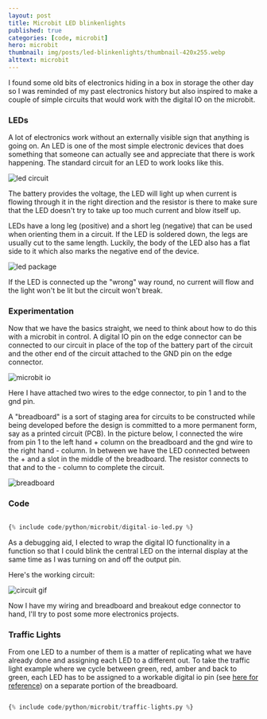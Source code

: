 ```yaml
---
layout: post
title: Microbit LED blinkenlights
published: true
categories: [code, microbit]
hero: microbit
thumbnail: img/posts/led-blinkenlights/thumbnail-420x255.webp
alttext: microbit
---
```


I found some old bits of electronics hiding in a box in storage the other day so I was reminded of my past electronics history but also inspired to 
make a couple of simple circuits that would work with the digital IO on the microbit. 

### LEDs

A lot of electronics work without an externally visible sign that anything is going on. An LED is one of the most simple electronic devices that 
does something that someone can actually see and appreciate that there is work happening. The standard circuit for an LED to work looks like this. 

![led circuit](/img/posts/led-blinkenlights/led-circuit.webp)

The battery provides the voltage, the LED will light up when current is flowing through it in the right direction and the resistor is there to make sure 
that the LED doesn't try to take up too much current and blow itself up. 

LEDs have a long leg (positive) and a short leg (negative) that can be used when orienting them in a circuit. If the LED is soldered down, the legs are usually 
cut to the same length. Luckily, the body of the LED also has a flat side to it which also marks the negative end of the device. 

![led package](/img/posts/led-blinkenlights/led-package.webp)

If the LED is connected up the "wrong" way round, no current will flow and the light won't be lit but the circuit won't break. 

### Experimentation

Now that we have the basics straight, we need to think about how to do this with a microbit in control. A digital IO pin on the edge connector can be connected to 
our circuit in place of the top of the battery part of the circuit and the other end of the circuit attached to the GND pin on the edge connector. 

![microbit io](/img/posts/led-blinkenlights/microbit1.webp)

Here I have attached two wires to the edge connector, to pin 1 and to the gnd pin. 

A "breadboard" is a sort of staging area for circuits to be constructed while being developed before the design is committed to a more permanent form, say as 
a printed circuit (PCB). In the picture below, I connected the wire from pin 1 to the left hand + column on the breadboard and the gnd wire to the right hand - 
column. In between we have the LED connected between the + and a slot in the middle of the breadboard. The resistor connects to that and to the - column to 
complete the circuit. 

![breadboard](/img/posts/led-blinkenlights/breadboard1.webp)


### Code

```python

{% include code/python/microbit/digital-io-led.py %}

```

As a debugging aid, I elected to wrap the digital IO functionality in a function so that I could blink the central LED on the internal display at the 
same time as I was turning on and off the output pin. 

Here's the working circuit:


![circuit gif](/img/posts/led-blinkenlights/led-green.gif)


Now I have my wiring and breadboard and breakout edge connector to hand, I'll try to post some more electronics projects.


### Traffic Lights

From one LED to a number of them is a matter of replicating what we have already done and assigning each LED to a different out. To take the traffic light 
example where we cycle between green, red, amber and back to green, each LED has to be assigned to a workable digital io pin (see <a href="https://microbit-micropython.readthedocs.io/en/latest/pin.html" >here for reference</a>) on a separate portion of the breadboard. 


```python

{% include code/python/microbit/traffic-lights.py %}

```
